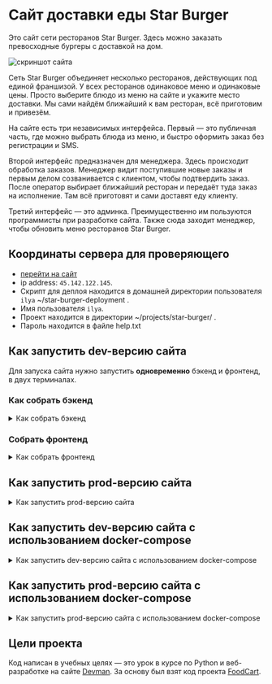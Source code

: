 # Сайт доставки еды Star Burger

Это сайт сети ресторанов Star Burger. Здесь можно заказать превосходные бургеры с доставкой на дом.

![скриншот сайта](https://dvmn.org/filer/canonical/1594651635/686/)


Сеть Star Burger объединяет несколько ресторанов, действующих под единой франшизой. У всех ресторанов одинаковое меню и одинаковые цены. Просто выберите блюдо из меню на сайте и укажите место доставки. Мы сами найдём ближайший к вам ресторан, всё приготовим и привезём.

На сайте есть три независимых интерфейса. Первый — это публичная часть, где можно выбрать блюда из меню, и быстро оформить заказ без регистрации и SMS.

Второй интерфейс предназначен для менеджера. Здесь происходит обработка заказов. Менеджер видит поступившие новые заказы и первым делом созванивается с клиентом, чтобы подтвердить заказ. После оператор выбирает ближайший ресторан и передаёт туда заказ на исполнение. Там всё приготовят и сами доставят еду клиенту.

Третий интерфейс — это админка. Преимущественно им пользуются программисты при разработке сайта. Также сюда заходит менеджер, чтобы обновить меню ресторанов Star Burger.

## Координаты сервера для проверяющего

- [перейти на сайт](https://nopath.ru)
- ip address: `45.142.122.145`.
- Скрипт для деплоя находится в домашней директории пользователя `ilya` ~/star-burger-deployment .
- Имя пользователя `ilya`.
- Проект находится в директории ~/projects/star-burger/ .
- Пароль находится в файле help.txt
## Как запустить dev-версию сайта

Для запуска сайта нужно запустить **одновременно** бэкенд и фронтенд, в двух терминалах.

### Как собрать бэкенд

<details>
<summary>
Как собрать бэкенд
</summary>
Скачайте код:
```sh
git clone https://github.com/devmanorg/star-burger.git
```

Перейдите в каталог проекта:
```sh
cd star-burger
```

[Установите Python](https://www.python.org/), если этого ещё не сделали.

Проверьте, что `python` установлен и корректно настроен. Запустите его в командной строке:
```sh
python --version
```
**Важно!** Версия Python должна быть не ниже 3.6.

Возможно, вместо команды `python` здесь и в остальных инструкциях этого README придётся использовать `python3`. Зависит это от операционной системы и от того, установлен ли у вас Python старой второй версии.

В каталоге проекта создайте виртуальное окружение:
```sh
python -m venv venv
```
Активируйте его. На разных операционных системах это делается разными командами:
- Windows: `.\venv\Scripts\activate`
- MacOS/Linux: `source venv/bin/activate`


Установите зависимости в виртуальное окружение:
```sh
pip install -r requirements.txt
```

Создайте файл базы данных SQLite и отмигрируйте её следующей командой:

```sh
python manage.py migrate
```

Запустите сервер:

```sh
python manage.py runserver
```

Откройте сайт в браузере по адресу [http://127.0.0.1:8000/](http://127.0.0.1:8000/). Если вы увидели пустую белую страницу, то не пугайтесь, выдохните. Просто фронтенд пока ещё не собран. Переходите к следующему разделу README.

</details>

### Собрать фронтенд

<details>
<summary>
Как собрать фронтенд
</summary>

**Откройте новый терминал**. Для работы сайта в dev-режиме необходима одновременная работа сразу двух программ `runserver` и `parcel`. Каждая требует себе отдельного терминала. Чтобы не выключать `runserver` откройте для фронтенда новый терминал и все нижеследующие инструкции выполняйте там.

[Установите Node.js](https://nodejs.org/en/), если у вас его ещё нет.

Проверьте, что Node.js и его пакетный менеджер корректно установлены. Если всё исправно, то терминал выведет их версии:

```sh
nodejs --version
# v12.18.2
# Если ошибка, попробуйте node:
node --version
# v12.18.2

npm --version
# 6.14.5
```

Версия `nodejs` должна быть не младше 10.0. Версия `npm` не важна. Как обновить Node.js читайте в статье: [How to Update Node.js](https://phoenixnap.com/kb/update-node-js-version).

Установите необходимые пакеты. В каталоге проекта запустите:

```sh
npm install --dev
```

Установите [Parcel](https://parceljs.org/). Это упаковщик веб-приложений. Он похож на [Webpack](https://webpack.js.org/), но совсем не требует настроек:

```sh
npm install -g parcel@2.0.0-beta.2  # понадобятся права администратора `sudo`
```

Вам нужна вторая версия Parcel. Проверьте, что `parcel` установлен и его версию в командной строке:

```sh
$ parcel --version
2.0.0-beta.2
```

Почти всё готово. Теперь запустите сборку фронтенда и не выключайте. Parcel будет работать в фоне и следить за изменениями в JS-коде:

```sh
parcel watch bundles-src/index.js --dist-dir bundles --public-url="./"
```

Дождитесь завершения первичной сборки. Это вполне может занять 10 и более секунд. О готовности вы узнаете по сообщению в консоли:

```
✨  Built in 10.89s
```

Parcel будет следить за файлами в каталоге `bundles-src`. Сначала он прочитает содержимое `index.js` и узнает какие другие файлы он импортирует. Затем Parcel перейдёт в каждый из этих подключенных файлов и узнает что импортируют они. И так далее, пока не закончатся файлы. В итоге Parcel получит полный список зависимостей. Дальше он соберёт все эти сотни мелких файлов в большие бандлы `bundles/index.js` и `bundles/index.css`. Они полностью самодостаточно и потому пригодны для запуска в браузере. Именно эти бандлы сервер отправит клиенту.

Теперь если зайти на страницу  [http://127.0.0.1:8000/](http://127.0.0.1:8000/), то вместо пустой страницы вы увидите:

![](https://dvmn.org/filer/canonical/1594651900/687/)

Каталог `bundles` в репозитории особенный — туда Parcel складывает результаты своей работы. Эта директория предназначена исключительно для результатов сборки фронтенда и потому исключёна из репозитория с помощью `.gitignore`.

**Сбросьте кэш браузера <kbd>Ctrl-F5</kbd>.** Браузер при любой возможности старается кэшировать файлы статики: CSS, картинки и js-код. Порой это приводит к странному поведению сайта, когда код уже давно изменился, но браузер этого не замечает и продолжает использовать старую закэшированную версию. В норме Parcel решает эту проблему самостоятельно. Он следит за пересборкой фронтенда и предупреждает JS-код в браузере о необходимости подтянуть свежий код. Но если вдруг что-то у вас идёт не так, то начните ремонт со сброса браузерного кэша, жмите <kbd>Ctrl-F5</kbd>.
</details>

## Как запустить prod-версию сайта

<details>
<summary>
Как запустить prod-версию сайта
</summary>

Собрать фронтенд:

```sh
parcel build bundles-src/index.js --dist-dir bundles --public-url="./"
```

Настроить бэкенд: создать файл `.env` в каталоге `star_burger/` со следующими настройками:

- `DEBUG` - дебаг-режим. Поставьте `False`.
- `SECRET_KEY` - секретный ключ проекта. Он отвечает за шифрование на сайте. Например, им зашифрованы все пароли на вашем сайте. Не стоит использовать значение по-умолчанию, **замените на своё**.
- `ALLOWED_HOSTS` - [см. документацию Django](https://docs.djangoproject.com/en/3.1/ref/settings/#allowed-hosts)
- `YANDEX_GEO_API` - [получить здесь](https://developer.tech.yandex.ru/services/) API яндекса для работы с картами
- `ROLLBAR_TOKEN` - токен [rollbar.com](https://rollbar.com)
- `ROLLBAR_ENV` - `development` или `production`

[Инструкция по подключению rollbar](https://docs.rollbar.com/docs/django)
</details>

## Как запустить dev-версию сайта с использованием docker-compose

<details>
<summary>
Как запустить dev-версию сайта с использованием docker-compose
</summary>

Создайте в директории star-burger две переменных окружения:
1) `.env` - обязательная.

- `DEBUG`= настройка Django для включения отладочного режима. Принимает значения `TRUE` или `FALSE`. [Документация Django](https://docs.djangoproject.com/en/3.2/ref/settings/#std:setting-DEBUG).
- `SECRET_KEY`= обязательная секретная настройка Django. Это - соль для генерации хэшей. Значение может быть любым, важно лишь, чтобы оно никому не было известно. [Документация Django](https://docs.djangoproject.com/en/3.2/ref/settings/#secret-key).
- `ALLOWED_HOSTS`= настройка Django со списком разрешённых адресов. Если запрос прилетит на другой адрес, то сайт ответит ошибкой 400. Можно перечислить несколько адресов через запятую, например `127.0.0.1,192.168.0.1,site.test`. [Документация Django](https://docs.djangoproject.com/en/3.2/ref/settings/#allowed-hosts).
- `DATABASE_URL`= адрес для подключения к базе данных PostgreSQL. Другие СУБД сайт не поддерживает. [Формат записи](https://github.com/jacobian/dj-database-url#url-schema).
- `CSRF_COOKIE_DOMAIN`= `http://127.0.0.1:1337`, `http://mydomain.ru`, `https://mydomain.ru` [Документация](https://docs.djangoproject.com/en/4.0/ref/settings/#csrf-cookie-domain).
- `CSRF_TRUSTED_ORIGINS`= `http://127.0.0.1:1337`, `http://mydomain.ru`, `https://mydomain.ru` [Документация](https://docs.djangoproject.com/en/4.0/ref/settings/#csrf-trusted-origins).
- `VIRTUAL_HOST`= `http://mydomain.ru` - настройка для prod версии.
- `VIRTUAL_PORT`= `8000` - настройка для prod версии. `expose`'d порт, см файл
- `LETSENCRYPT_HOST`= `http://mydomain.ru` - настройка для prod версии. Хост, для которого необходимо будет получить сертификат.
- `YANDEX_GEO_API` - [получить здесь](https://developer.tech.yandex.ru/services/) API яндекса для работы с картами
- `ROLLBAR_TOKEN` - токен [rollbar.com](https://rollbar.com)
- `ROLLBAR_ENV` - `development` или `production`

[Инструкция по подключению rollbar](https://docs.rollbar.com/docs/django)

#### ВАЖНО! В переменной `DATABASE_URL` вместо localhost используйте `host.docker.internal`, если необходимо подключиться к postgres на локальном сервере.

2) `.env.staging.proxy-companion` - тоже обязательная, но для prod-версии.

- `DEFAULT_EMAIL`= `your_email@mail.com` - настройка для prod версии. На этот адрес будут приходить уведомления от [letsencrypt.org](https://letsencrypt.org).
- `ACME_CA_URI`= `https://acme-staging-v02.api.letsencrypt.org/directory` - настройка для prod версии. Необходимо будет удалить данную опцию после первого получения сертификата.
- `NGINX_PROXY_CONTAINER`= `nginx-proxy-starburger` - настройка для prod версии. Название вашего nginx-proxy контейнер из docker-compose.prod.yaml.

Разрешите докеру подключаться к Postgres:
```shell
cd /etc/postgresql/<psql_version>/main

```
1) Отредактируйте файл `postgresql.conf`:
Добавьте прослушивание всех адресов.
```shell
#------------------------------------------------------------------------------
# CONNECTIONS AND AUTHENTICATION
#------------------------------------------------------------------------------

# - Connection Settings -

listen_addresses = '*'          # what IP address(es) to listen on;
# comma-separated list of addresses;
# defaults to 'localhost'; use '*' for all
# (change requires restart)
port = 5432                             # (change requires restart)
max_connections = 100                   # (change requires restart)
```
2) Отредактируйте файл `pg_hba.conf`:
Добавьте в список "допустимых" для прослушивания адресов `172.17.0.1/0` - стандартный ip-адрес для Docker контейнера.
```
host    replication     all             ::1/128                md5
host    all             all             172.17.0.1/0           md5
host    all             all             ::ffff:ac11:1/0        md5
```

Выполните команду:

```sh
docker-compose -f docker-compose.dev.yaml up --build -d
```

Сайт будет доступен по адресу http://ip.ip.ip.ip:1337

</details>

## Как запустить prod-версию сайта с использованием docker-compose

<details>
<summary>
Как запустить prod-версию сайта с использованием docker-compose
</summary>

Выполните инструкции из предыдущего пункта, а затем запустите скрипт:
```sh
docker-compose -f docker-compose.prod.yaml up --build -d
```

Сайт будет доступен по адресу https://yourdomain.ru

</details>

## Цели проекта

Код написан в учебных целях — это урок в курсе по Python и веб-разработке на сайте [Devman](https://dvmn.org). За основу был взят код проекта [FoodCart](https://github.com/Saibharath79/FoodCart).
